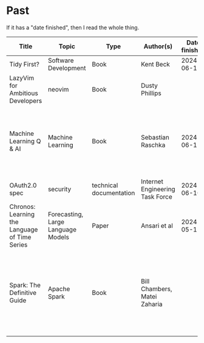 # Past

If it has a "date finished", then I read the whole thing.

| Title                                         | Topic                              | Type                    | Author(s)                       | Date finished | Notes                                                                                              | Link(s)                                                                                       |
| --------------------------------------------- | ---------------------------------- | ----------------------- | ------------------------------- | ------------- | -------------------------------------------------------------------------------------------------- | --------------------------------------------------------------------------------------------- |
| Tidy First?                                   | Software Development               | Book                    | Kent Beck                       | 2024-06-11    | A cool perspective                                                                                 | <https://www.oreilly.com/library/view/tidy-first/9781098151232/>                              |
| LazyVim for Ambitious Developers              | neovim                             | Book                    | Dusty Phillips                  |               | Extremely good                                                                                     | <https://lazyvim-ambitious-devs.phillips.codes/>                                              |
| Machine Learning Q & AI                       | Machine Learning                   | Book                    | Sebastian Raschka               | 2024-06-11    | I loved that it targeted intermediate level ML practitioners (not beginner and not a textbook)     | <https://www.amazon.com/Machine-Learning-AI-Essential-Questions/dp/1718503768>                |
| OAuth2.0 spec                                 | security                           | technical documentation | Internet Engineering Task Force | 2024-06-10    | Very readable                                                                                      | <https://datatracker.ietf.org/doc/html/rfc6749>                                               |
| Chronos: Learning the Language of Time Series | Forecasting, Large Language Models | Paper                   | Ansari et al                    | 2024-05-11    |                                                                                                    | <https://arxiv.org/abs/2403.07815><br><https://github.com/amazon-science/chronos-forecasting> |
| Spark: The Definitive Guide                   | Apache Spark                       | Book                    | Bill Chambers, Matei Zaharia    |               | Lovely and clear, although a little outdated. Stopped reading when I had the information I needed. |
